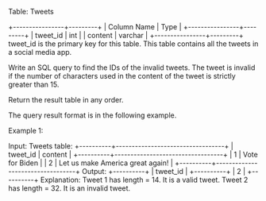 Table: Tweets

+----------------+---------+
| Column Name    | Type    |
+----------------+---------+
| tweet_id       | int     |
| content        | varchar |
+----------------+---------+
tweet_id is the primary key for this table.
This table contains all the tweets in a social media app.
 

Write an SQL query to find the IDs of the invalid tweets. The tweet is invalid if the number of characters used in the content of the tweet is strictly greater than 15.

Return the result table in any order.

The query result format is in the following example.

 

Example 1:

Input: 
Tweets table:
+----------+----------------------------------+
| tweet_id | content                          |
+----------+----------------------------------+
| 1        | Vote for Biden                   |
| 2        | Let us make America great again! |
+----------+----------------------------------+
Output: 
+----------+
| tweet_id |
+----------+
| 2        |
+----------+
Explanation: 
Tweet 1 has length = 14. It is a valid tweet.
Tweet 2 has length = 32. It is an invalid tweet.